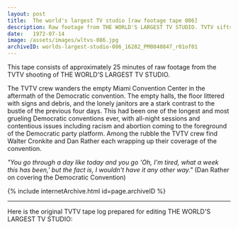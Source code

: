 ```yaml
---
layout: post
title:  The world's largest TV studio [raw footage tape 086]
description: Raw footage from THE WORLD'S LARGEST TV STUDIO. TVTV sifts through the aftermath of the 1972 Democratic convention and interviews Walter Cronkite and Dan Rather
date:   1972-07-14
image: /assets/images/wltvs-086.jpg
archiveID: worlds-largest-studio-086_16282_PM0040847_r01of01
---
```


This tape consists of approximately 25 minutes of raw footage from the TVTV shooting of THE WORLD'S LARGEST TV STUDIO.

The TVTV crew wanders the empty Miami Convention Center in the aftermath of the Democratic convention. The empty halls, the floor littered with signs and debris, and the lonely janitors are a stark contrast to the bustle of the previous four days. This had been one of the longest and most grueling Democratic conventions ever, with all-night sessions and contentious issues including racism and abortion coming to the foreground of the Democratic party platform. Among the rubble the TVTV crew find Walter Cronkite and Dan Rather each wrapping up their coverage of the convention.

*"You go through a day like today and you go 'Oh, I'm tired, what a week this has been,' but the fact is, I wouldn't have it any other way."* (Dan Rather on covering the Democratic Convention)

<div class="iframe-container-4-3 mx-auto" style="width: 80%">
  {% include internetArchive.html id=page.archiveID %}
</div>

---

<div class="container">
  <div class="row">
    <div class="col">
      <p>Here is the original TVTV tape log prepared for editing THE WORLD'S LARGEST TV STUDIO:</p>
    </div>
  </div>
  <div class="row">
    <div class="col text-center pdf-holder">
      <object data="{{ site.baseurl }}/assets/pdfs/wltvs-086-log.pdf" type='application/pdf'></object>
    </div>
  </div>

</div>
